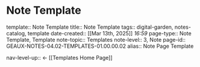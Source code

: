 # Note Template
template:: Note Template
title:: Note Template
tags:: digital-garden, notes-catalog, template
date-created::  [[Mar 13th, 2025]] *16:59* 
page-type:: Note Template, Template
note-topic:: Templates
note-level:: 3, Note 
page-id:: GEAUX-NOTES-04.02-TEMPLATES-01.00.00.02
alias:: Note Page Template

nav-level-up:: <- [[Templates Home Page]]